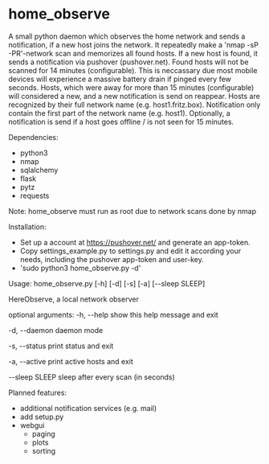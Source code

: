 # home_observe
A small python daemon which observes the home network and sends a notification, if a new host joins the network.
It repeatedly make a 'nmap -sP -PR'-network scan and memorizes all found hosts. If a new host is found, it sends
a notification via pushover (pushover.net). Found hosts will not be scanned for 14 minutes (configurable). This is neccassary
due most mobile devices will experience a massive battery drain if pinged every few seconds. Hosts, which were away
for more than 15 minutes (configurable) will considered a new, and a new notification is send on reappear.
Hosts are recognized by their full network name (e.g. host1.fritz.box). Notification only contain the first part
of the network name (e.g. host1).
Optionally, a notification is send if a host goes offline / is not seen for 15 minutes.

Dependencies:
- python3
- nmap
- sqlalchemy
- flask
- pytz
- requests

Note: home_observe must run as root due to network scans done by nmap


Installation:

- Set up a account at https://pushover.net/ and generate an app-token.
- Copy settings_example.py to settings.py and edit it according your needs, including the pushover app-token and user-key.
- 'sudo python3 home_observe.py -d'


Usage: home_observe.py [-h] [-d] [-s] [-a] [--sleep SLEEP]

HereObserve, a local network observer

optional arguments:
  -h, --help     show this help message and exit
  
  -d, --daemon   daemon mode
  
  -s, --status   print status and exit
  
  -a, --active   print active hosts and exit
  
  --sleep SLEEP  sleep after every scan (in seconds)
  
  
  Planned features:
  - additional notification services (e.g. mail)
  - add setup.py
  - webgui
    - paging
    - plots
    - sorting

